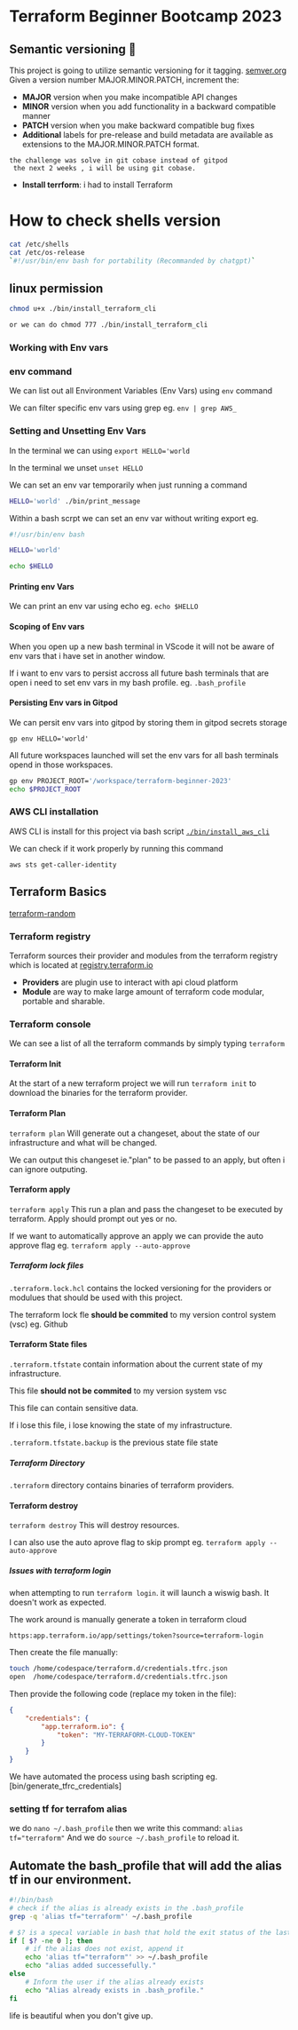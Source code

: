 # Terraform Beginner Bootcamp 2023

## Semantic versioning :mage:

This project is going to utilize semantic versioning for it tagging.
[semver.org](https://semver.org/)
Given a version number MAJOR.MINOR.PATCH, increment the:

- **MAJOR** version when you make incompatible API changes
- **MINOR** version when you add functionality in a backward compatible manner
- **PATCH** version when you make backward compatible bug fixes
- **Additional** labels for pre-release and build metadata are available as extensions to the MAJOR.MINOR.PATCH format.

```i had to use git cobase becuase my credit was done on gitpod
the challenge was solve in git cobase instead of gitpod
 the next 2 weeks , i will be using git cobase.
```
- **Install terrform**: i had to install Terraform
# How to check shells version

```sh
cat /etc/shells
cat /etc/os-release
`#!/usr/bin/env bash for portability (Recommanded by chatgpt)`
```

## linux permission
```sh
chmod u+x ./bin/install_terraform_cli
```
```sh
or we can do chmod 777 ./bin/install_terraform_cli
```

### Working with Env vars

### env command 

We can list  out all Environment  Variables (Env Vars) using `env` command

We can filter specific env vars using  grep eg. `env | grep AWS_`

### Setting and Unsetting Env Vars

In the terminal  we can  using `export HELLO='world`

In the terminal  we unset `unset HELLO`

We can set an env var temporarily when just running a command

```sh
HELLO='world' ./bin/print_message
```

Within a bash scrpt we can set an env var without writing export eg.

```sh
#!/usr/bin/env bash

HELLO='world'

echo $HELLO
```

#### Printing env Vars

We can print an env var using echo eg. `echo $HELLO`

#### Scoping of Env vars

When you open up a new bash terminal in VScode it will not be aware of env vars that i have set in another window.

If i want to env  vars to persist accross all future bash terminals that are open i need to set env vars in my bash profile. eg. `.bash_profile`

#### Persisting Env vars in Gitpod 

We can persit env vars into gitpod by storing them in gitpod secrets storage

```
gp env HELLO='world'
```

All future workspaces launched will set the env vars for all bash terminals opend in those workspaces.

```sh
gp env PROJECT_ROOT='/workspace/terraform-beginner-2023'
echo $PROJECT_ROOT
```


### AWS CLI installation

AWS CLI is install for this project via bash script [`./bin/install_aws_cli`](./bin/install_aws_cli)

We can check if it work properly by running this command

`aws sts get-caller-identity`

## Terraform Basics

[terraform-random](https://registry.terraform.io/providers/hashicorp/random/)

### Terraform registry
Terraform sources their provider and modules from the terraform registry which is located at [registry.terraform.io](https://registry.terraform.io/)
    
    
- **Providers** are plugin use to interact with api cloud platform
- **Module** are way to make large amount of terraform code modular, portable and sharable.

### Terraform console

We can see a list of all the terraform commands by simply typing `terraform`

#### Terraform Init

At the start of a new terraform project we will run `terraform init` to download the binaries for the terraform provider.

#### Terraform Plan

`terraform plan`
Will generate out a changeset, about the state of our infrastructure and what will be changed.

We can output this changeset ie."plan" to be passed to an apply, but often i can ignore outputing.

#### Terraform apply

`terraform apply`
This run a plan and pass the changeset to be executed by terraform. Apply should prompt out yes or no.

If we want to automatically approve an apply we can provide the auto approve flag eg. `terraform apply --auto-approve`

#####  Terraform lock files

`.terraform.lock.hcl` contains the locked versioning for the providers or modulues that should be used with this project.

The terraform lock fle **should be commited** to my version control system (vsc) eg. Github

#### Terraform State files

`.terraform.tfstate` contain information about the current state of my infrastructure.

This file **should not be commited** to my version system vsc

This  file can contain sensitive data.

If i lose this file, i lose knowing the state of my infrastructure.

`.terraform.tfstate.backup` is the previous state file state

##### Terraform Directory

`.terraform` directory contains binaries of terraform providers.


####   Terraform destroy

`terraform destroy`
This will destroy resources.

I can also use the auto aprove flag to skip prompt
eg. `terraform apply --auto-approve`

##### Issues with  terraform login 

when attempting to run `terraform login`. it will launch a wiswig bash. It doesn't work as expected.

The work around is manually generate a token in terraform cloud

```
https:app.terraform.io/app/settings/token?source=terraform-login
```

Then create the file manually:

```sh
touch /home/codespace/terraform.d/credentials.tfrc.json
open  /home/codespace/terraform.d/credentials.tfrc.json
```

Then provide the following code (replace my token in the file):


```json
{
    "credentials": {
        "app.terraform.io": {
            "token": "MY-TERRAFORM-CLOUD-TOKEN"
        }
    }
}
```

We have automated the process using bash scripting eg. [bin/generate_tfrc_credentials]

### setting tf for terrafom alias

we do `nano ~/.bash_profile` then we write this command: 
`alias tf="terraform"`
And we do `source ~/.bash_profile` to reload it.

## Automate the bash_profile that will add the alias tf in our environment.

```sh
#!/bin/bash
# check if the alias is already exists in the .bash_profile
grep -q 'alias tf="terraform"' ~/.bash_profile

# $? is a specal variable in bash that hold the exit status of the last
if [ $? -ne 0 ]; then
    # if the alias does not exist, append it
    echo 'alias tf="terraform"' >> ~/.bash_profile
    echo "alias added successefully."
else
    # Inform the user if the alias already exists
    echo "Alias already exists in .bash_profile."
fi
```
life is beautiful when you don't give up.